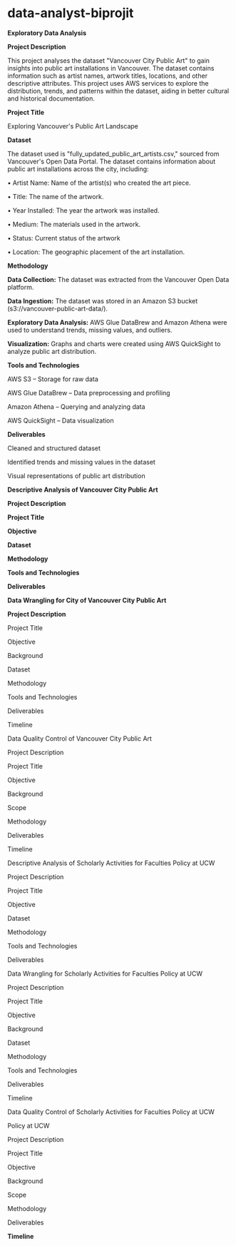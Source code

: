 # data-analyst-biprojit

**Exploratory Data Analysis**

**Project Description**

This project analyses the dataset "Vancouver City Public Art" to gain insights into public art installations in Vancouver. The dataset contains information such as artist names, artwork titles, locations, and other descriptive attributes. This project uses AWS services to explore the distribution, trends, and patterns within the dataset, aiding in better cultural and historical documentation.

**Project Title**

Exploring Vancouver's Public Art Landscape

**Dataset**

The dataset used is "fully_updated_public_art_artists.csv," sourced from Vancouver's Open Data Portal. The dataset contains information about public art installations across the city, including:
	
 •	Artist Name: Name of the artist(s) who created the art piece.
	
 •	Title: The name of the artwork.
	
 •	Year Installed: The year the artwork was installed.
	
 •	Medium: The materials used in the artwork.

 •	Status: Current status of the artwork
	
 •	Location: The geographic placement of the art installation.

**Methodology**

**Data Collection:** The dataset was extracted from the Vancouver Open Data platform.

**Data Ingestion:** The dataset was stored in an Amazon S3 bucket (s3://vancouver-public-art-data/).

**Exploratory Data Analysis:** AWS Glue DataBrew and Amazon Athena were used to understand trends, missing values, and outliers.

**Visualization:** Graphs and charts were created using AWS QuickSight to analyze public art distribution.

**Tools and Technologies**

AWS S3 – Storage for raw data

AWS Glue DataBrew – Data preprocessing and profiling

Amazon Athena – Querying and analyzing data

AWS QuickSight – Data visualization

**Deliverables**

Cleaned and structured dataset

Identified trends and missing values in the dataset

Visual representations of public art distribution

**Descriptive Analysis of Vancouver City Public Art**

**Project Description**

**Project Title**

**Objective**

**Dataset**

**Methodology**

**Tools and Technologies**

**Deliverables**

**Data Wrangling for City of Vancouver City Public Art**

**Project Description**

Project Title

Objective

Background

Dataset

Methodology

Tools and Technologies

Deliverables

Timeline

Data Quality Control of Vancouver City Public Art

Project Description

Project Title

Objective

Background

Scope

Methodology

Deliverables

Timeline

Descriptive Analysis of Scholarly Activities for Faculties Policy at UCW

Project Description

Project Title

Objective

Dataset

Methodology

Tools and Technologies

Deliverables

Data Wrangling for Scholarly Activities for Faculties Policy at UCW

Project Description

Project Title

Objective

Background

Dataset

Methodology

Tools and Technologies

Deliverables

Timeline

Data Quality Control of Scholarly Activities for Faculties Policy at UCW

Policy at UCW

Project Description

Project Title

Objective

Background

Scope

Methodology

Deliverables

**Timeline**
